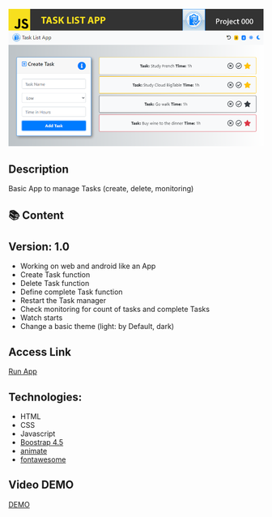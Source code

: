 ![](Top.fw.png)

## Description

Basic App to manage Tasks (create, delete, monitoring)

## :books: Content

## Version: 1.0

- Working on web and android like an App
- Create Task function
- Delete Task function
- Define complete Task function
- Restart the Task manager
- Check monitoring for count of tasks and complete Tasks
- Watch starts
- Change a basic theme (light: by Default, dark)

## Access Link

[Run App](https://agzsoftsi.github.io/100_JavaScript_projects_Challenge/000_Project1_Task_list/index.html)

## Technologies:

- HTML
- CSS
- Javascript
- [Boostrap 4.5](https://getbootstrap.com/docs/4.5/getting-started/introduction/)
- [animate](https://animate.style/)
- [fontawesome](https://fontawesome.com/)

## Video DEMO

[DEMO](https://youtu.be/Y2xLfqu4DCQ)